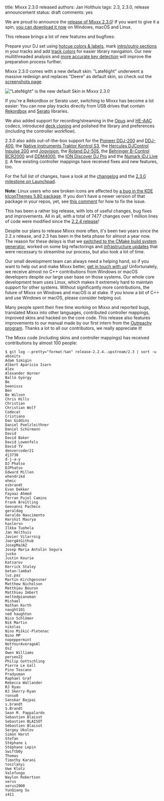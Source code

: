 title: Mixxx 2.3.0 released
authors: Jan Holthuis
tags: 2.3, 2.3.0, release announcement
status: draft
comments: yes

We are proud to announce the [release of Mixxx 2.3.0](https://github.com/mixxxdj/mixxx/releases/tag/2.3.0)!
If you want to give it a spin, [you can download it now]({filename}/pages/download.md#stable) on Windows, macOS and Linux.

This release brings a lot of new features and bugfixes:

Prepare your DJ set using [hotcue colors & labels]({filename}/news/2020-08-25-new-in-2-3-hotcue-colors.md), mark [intro/outro sections]({filename}/news/2020-07-09-intro-outro-sections.md) in your tracks and add [track colors]({filename}/news/2020-10-24-new-in-2-3-track-colors.md) for easier library navigation.
Our new multithreaded analysis and [more accurate key detection]({filename}/news/2021-04-08-new-in-2-3-keyfinder.md) will improve the preparation process further.

Mixxx 2.3.0 comes with a new default skin:
"LateNight" underwent a massive redesign and replaces "Deere" as default skin, so check out the [screenshots page]({filename}/pages/screenshots.md).

!["LateNight" is the new default Skin in Mixxx 2.3.0](/theme/images/2.3/screenshots/latenight-palemoon-3840x2160.png)

If you're a Rekordbox or Serato user, switching to Mixxx has become a lot easier:
You can now play tracks directly from USB drives that contain [Rekordbox]({filename}/news/2020-07-20-new-in-2-3-rekordbox-support.md) and [Serato](2021-02-08-new-in-2-3-serato-support.md) libraries.

We also added support for recording/streaming in the [Opus](https://opus-codec.org/) and [HE-AAC](https://www.iis.fraunhofer.de/en/ff/amm/broadcast-streaming/heaac.html) codecs, introduced [deck cloning]({filename}/news/2020-11-15-new-in-2-3-deck-clone.md) and polished the library and preferences (including the controller workflow).

2.3.0 also adds out-of-the-box support for the [Pioneer DDJ-200](https://manual.mixxx.org/2.3/en/hardware/controllers/pioneer_ddj_200.html) and [DDJ-400](https://manual.mixxx.org/2.3/en/hardware/controllers/pioneer_ddj_400.html), the [Native Instruments Traktor Kontrol S3](https://manual.mixxx.org/2.3/en/hardware/controllers/native_instruments_traktor_kontrol_s3.html), the [Hercules DJControl Inpulse 200](https://manual.mixxx.org/2.3/en/hardware/controllers/hercules_djcontrol_inpulse_200.html) and [Jogvision](https://manual.mixxx.org/2.3/en/hardware/controllers/hercules_djcontrol_jogvision.html), the [Roland DJ-505](https://manual.mixxx.org/2.3/en/hardware/controllers/roland_dj_505.html), the [Behringer B-Control BCR2000](https://manual.mixxx.org/2.3/en/hardware/controllers/behringer_bcr2000.html) and [DDM4000](https://manual.mixxx.org/2.3/en/hardware/controllers/behringer_ddm4000.html), the [ION Discover DJ Pro](https://manual.mixxx.org/2.3/en/hardware/controllers/ion_discover_dj_pro.html) and the [Numark iDJ Live II](https://manual.mixxx.org/2.3/en/hardware/controllers/numark_idj_live_ii.html). A few existing controller mappings have received fixes and new features, too.

For the full list of changes, have a look at the [changelog](https://manual.mixxx.org/2.3/en/chapters/appendix/version_history.html) and the [2.3.0 milestone on Launchpad](https://launchpad.net/mixxx/+milestone/2.3.0).

**Note:** Linux users who see broken icons are affected by [a bug in the KDE kIconThemes 5.80 package](https://bugs.kde.org/show_bug.cgi?id=434451). If you don't have a newer version of that package in your repos, yet, see [this comment](https://bugs.launchpad.net/mixxx/+bug/1922966/comments/36) for how to fix the issue.

This has been a rather big release, with lots of useful changes, bug fixes and improvements.
All in all, with a total of 7477 changes over 1 million lines of code were modified since the [2.2.4 release]({filename}/news/2020-06-11-Mixxx-2-2-4-released.md)!

<!-- Numbers acquired using `git shortlog -sn release-2.2.4..upstream/2.3 | wc -l`, `git log --oneline --no-merges release-2.2.4..upstream/2.3 -- . ':!lib' | wc -l` and `git diff --shortstat release-2.2.4..upstream/2.3 -- . ':!lib`. -->

Despite our plans to release Mixxx more often, it's been two years since the 2.2.x release, and 2.3 has been in the beta phase for almost a year now.
The reason for these delays is that we [switched to the CMake build system generator]({filename}/news/2020-12-14-scons-cmake-migration.md), worked on some big refactorings and [infrastructure updates]({filename}/news/2021-02-23-build-infrastructure-updates.md) that were necessary to streamline our process, but also took a lot of time.

Our small development team can always need a helping hand, so if you want to help out and make Mixxx better, [get in touch with us]({filename}/pages/get-involved.md)!
Unfortunately, we receive almost no C++ contributions from Windows or macOS developers despite our large user base on those systems.
Our whole core development team uses Linux, which makes it extremely hard to maintain support for other systems.
Without significantly more contributions, the future of Mixxx on Windows and macOS is at stake.
If you know a bit of C++ and use Windows or macOS, please consider helping out.

Many people spent their free time working on Mixxx and reported bugs, translated Mixxx into other languages, contributed controller mappings, improved skins and hacked on the core code.
This release also features improvements to our manual made by our first intern from the [Outreachy program](https://www.outreachy.org/).
Thanks a lot to all our contributors, we really appreciate it!

The Mixxx code (including skins and controller mappings) has received contributions by almost 100 people:

    $ git log --pretty="format:%an" release-2.2.4..upstream/2.3 | sort -u
    abseits
    Adam Szmigin
    Albert Aparicio Isarn
    Alex
    Alexander Horner
    Balló György
    Be
    beenisss
    Ben
    Be Wilson
    Chris Hills
    Christian
    Christian Wolf
    Codecat
    Cristiano
    Dan Giddins
    Daniel Poelzleithner
    Daniel Schürmann
    David
    David Baker
    David Lowenfels
    David TV
    denvercoder21
    dj3730
    d-j-a-y
    DJ Phatso
    DJPhatso
    Edward Millen
    ehendrikd
    ehmic
    esbrandt
    Evan Dekker
    Fayaaz Ahmed
    Ferran Pujol Camins
    Frank Breitling
    Geovanni Pacheco
    geraldog
    Geraldo Nascimento
    Harshit Maurya
    haslersn
    Ilkka Tuohela
    Jan Holthuis
    Javier Vilarroig
    JoergAtGithub
    JosepMaJAZ
    Josep Maria Antolín Segura
    jusko
    Justin Kourie
    Katsarov
    Kerrick Staley
    ketan-lambat
    luz.paz
    Martin Kirchgessner
    Matthew Nicholson
    Matthieu Bouron
    Matthieu Imbert
    meltedpianoman
    Michael
    Nathan Korth
    naught101
    ned haughton
    Nico Schlömer
    Nik Martin
    nikolas
    Nino Miškić-Pletenac
    Nino MP
    nopeppermint
    NotYourAverageAl
    OsZ
    Owen Williams
    perseo22
    Philip Gottschling
    Pierre Le Gall
    Pino Toscano
    Pradyuman
    Raphael Graf
    Rebecca Wallander
    RJ Ryan
    RJ Skerry-Ryan
    ronso0
    Sanskar Bajpai
    s.brandt
    S.Brandt
    Sean M. Pappalardo
    Sebastien Blaisot
    Sebastien BLAISOT
    Sébastien Blaisot
    Sergey Ukolov
    Simon Harst
    Stefan
    Stéphane L
    Stéphane Lepin
    Swiftb0y
    Thomas
    Timothy Karani
    toszlanyi
    Uwe Klotz
    Valefungo
    Waylon Robertson
    xerus
    xerus2000
    YunQiang Su
    z411
